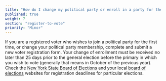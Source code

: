 ```yaml
---
title: "How do I change my political party or enroll in a party for the first time?"
published: true
weight: 7
section: "register-to-vote"
priority: "Minor"
---
```


If you are a registered voter who wishes to join a political party for the first time, or change your political party membership, complete and submit a new voter registration form. Your change of enrollment must be received no later than 25 days prior to the general election before the primary in which you wish to vote (generally that means in October of the previous year).  Check the [New York State Board of Elections](http://www.elections.ny.gov/VotingDeadlines.html) and your local [board of elections](http://www.elections.ny.gov/CountyBoards.html) websites for registration deadlines for particular elections.  
